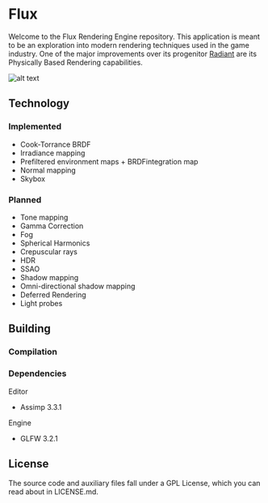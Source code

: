 # Flux

Welcome to the Flux Rendering Engine repository. This application is meant to be an exploration into modern rendering techniques used in the game industry. One of the major improvements over its progenitor [Radiant](https://github.com/JulianThijssen/Radiant) are its Physically Based Rendering capabilities.

![alt text](http://i.imgur.com/j8QfOAH.jpg "Latest screenshot")

## Technology
### Implemented
 - Cook-Torrance BRDF
 - Irradiance mapping
 - Prefiltered environment maps + BRDFintegration map
 - Normal mapping
 - Skybox

### Planned
 - Tone mapping
 - Gamma Correction
 - Fog
 - Spherical Harmonics
 - Crepuscular rays
 - HDR
 - SSAO
 - Shadow mapping
 - Omni-directional shadow mapping
 - Deferred Rendering
 - Light probes

## Building
### Compilation


### Dependencies
Editor
 - Assimp 3.3.1

Engine
 - GLFW 3.2.1

## License
The source code and auxiliary files fall under a GPL License, which you can read about in LICENSE.md.
